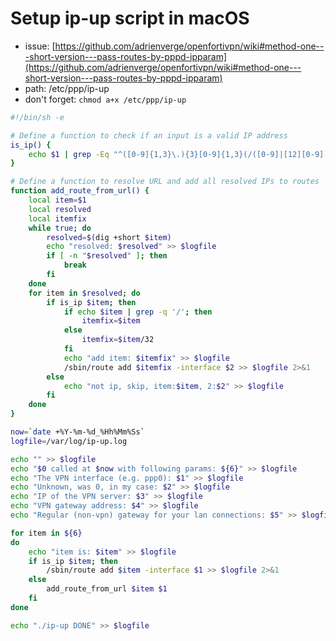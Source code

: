 # Setup ip-up script in macOS

- issue: [https://github.com/adrienverge/openfortivpn/wiki#method-one---short-version---pass-routes-by-pppd-ipparam](https://github.com/adrienverge/openfortivpn/wiki#method-one---short-version---pass-routes-by-pppd-ipparam)
- path: /etc/ppp/ip-up
- don't forget: `chmod a+x /etc/ppp/ip-up`

```sh
#!/bin/sh -e

# Define a function to check if an input is a valid IP address
is_ip() {
    echo $1 | grep -Eq "^([0-9]{1,3}\.){3}[0-9]{1,3}(/([0-9]|[12][0-9]|3[0-2]))?$"
}

# Define a function to resolve URL and add all resolved IPs to routes
function add_route_from_url() {
    local item=$1
    local resolved
	local itemfix
    while true; do
        resolved=$(dig +short $item)
		echo "resolved: $resolved" >> $logfile
        if [ -n "$resolved" ]; then
            break
        fi
    done
    for item in $resolved; do
        if is_ip $item; then
			if echo $item | grep -q '/'; then
				itemfix=$item
            else
				itemfix=$item/32
            fi
			echo "add item: $itemfix" >> $logfile
            /sbin/route add $itemfix -interface $2 >> $logfile 2>&1
        else
			echo "not ip, skip, item:$item, 2:$2" >> $logfile
        fi
    done
}

now=`date +%Y-%m-%d_%Hh%Mm%Ss`
logfile=/var/log/ip-up.log

echo "" >> $logfile
echo "$0 called at $now with following params: ${6}" >> $logfile
echo "The VPN interface (e.g. ppp0): $1" >> $logfile
echo "Unknown, was 0, in my case: $2" >> $logfile
echo "IP of the VPN server: $3" >> $logfile
echo "VPN gateway address: $4" >> $logfile
echo "Regular (non-vpn) gateway for your lan connections: $5" >> $logfile

for item in ${6}
do
	echo "item is: $item" >> $logfile
    if is_ip $item; then
        /sbin/route add $item -interface $1 >> $logfile 2>&1
    else
        add_route_from_url $item $1
    fi
done

echo "./ip-up DONE" >> $logfile
```
